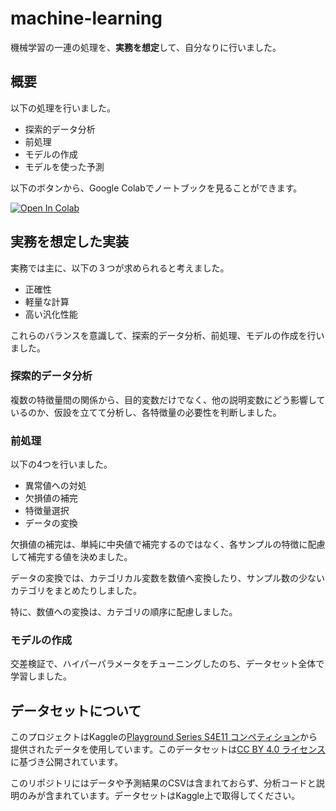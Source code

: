 # machine-learning
機械学習の一連の処理を、**実務を想定**して、自分なりに行いました。

## 概要
以下の処理を行いました。
- 探索的データ分析
- 前処理
- モデルの作成
- モデルを使った予測

以下のボタンから、Google Colabでノートブックを見ることができます。

[![Open In Colab](https://colab.research.google.com/assets/colab-badge.svg)](https://colab.research.google.com/github/wolf4032/machine-learning/blob/main/001.ipynb)

## 実務を想定した実装

実務では主に、以下の３つが求められると考えました。
- 正確性
- 軽量な計算
- 高い汎化性能

これらのバランスを意識して、探索的データ分析、前処理、モデルの作成を行いました。

### 探索的データ分析
複数の特徴量間の関係から、目的変数だけでなく、他の説明変数にどう影響しているのか、仮設を立てて分析し、各特徴量の必要性を判断しました。

### 前処理
以下の4つを行いました。
- 異常値への対処
- 欠損値の補完
- 特徴量選択
- データの変換

欠損値の補完は、単純に中央値で補完するのではなく、各サンプルの特徴に配慮して補完する値を決めました。

データの変換では、カテゴリカル変数を数値へ変換したり、サンプル数の少ないカテゴリをまとめたりしました。

特に、数値への変換は、カテゴリの順序に配慮しました。

### モデルの作成
交差検証で、ハイパーパラメータをチューニングしたのち、データセット全体で学習しました。

## データセットについて

このプロジェクトはKaggleの[Playground Series S4E11 コンペティション](https://www.kaggle.com/competitions/playground-series-s4e11)から提供されたデータを使用しています。このデータセットは[CC BY 4.0 ライセンス](https://creativecommons.org/licenses/by/4.0/deed.ja)に基づき公開されています。

このリポジトリにはデータや予測結果のCSVは含まれておらず、分析コードと説明のみが含まれています。データセットはKaggle上で取得してください。


